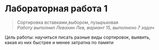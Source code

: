 # Лабораторная работа 1
>Сортировка вставками,выбором, пузырьковая  
*Работу выполнил Левахин Лев, вариант 15, выполнено 7 задач*  

Цель работы: научиться писать разные виды сортировок, выявить, какая из них быстрее и менее затратна по памяти
